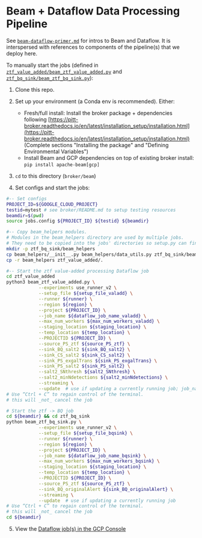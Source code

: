 # Beam + Dataflow Data Processing Pipeline

See [`beam-dataflow-primer.md`](beam_dataflow_primer.md) for intros to Beam and Dataflow.
It is interspersed with references to components of the pipeline(s) that we deploy here.

To manually start the jobs (defined in
[`ztf_value_added/beam_ztf_value_added.py`](ztf_value_added/beam_ztf_value_added.py)
and [`ztf_bq_sink/beam_ztf_bq_sink.py`](ztf_bq_sink/beam_ztf_bq_sink.py)):

1. Clone this repo.

2. Set up your environment (a Conda env is recommended). Either:
    - Fresh/full install: Install the broker package + dependencies following [https://pitt-broker.readthedocs.io/en/latest/installation_setup/installation.html](https://pitt-broker.readthedocs.io/en/latest/installation_setup/installation.html) (Complete sections "Installing the package" and "Defining Environmental Variables")
    - Install Beam and GCP dependencies on top of existing broker install: `pip install apache-beam[gcp]`

3. `cd` to this directory (`broker/beam`)

4. Set configs and start the jobs:

```bash
#-- Set configs
PROJECT_ID=${GOOGLE_CLOUD_PROJECT}
testid=mytest # see broker/README.md to setup testing resources
beamdir=$(pwd)
source jobs.config ${PROJECT_ID} ${testid} ${beamdir}

#-- Copy beam_helpers modules.
# Modules in the beam_helpers directory are used by multiple jobs.
# They need to be copied into the jobs' directories so setup.py can find them.
mkdir -p ztf_bq_sink/beam_helpers
cp beam_helpers/__init__.py beam_helpers/data_utils.py ztf_bq_sink/beam_helpers/.
cp -r beam_helpers ztf_value_added/.

#-- Start the ztf value-added processing Dataflow job
cd ztf_value_added
python3 beam_ztf_value_added.py \
            --experiments use_runner_v2 \
            --setup_file ${setup_file_valadd} \
            --runner ${runner} \
            --region ${region} \
            --project ${PROJECT_ID} \
            --job_name ${dataflow_job_name_valadd} \
            --max_num_workers ${max_num_workers_valadd} \
            --staging_location ${staging_location} \
            --temp_location ${temp_location} \
            --PROJECTID ${PROJECT_ID} \
            --source_PS_ztf ${source_PS_ztf} \
            --sink_BQ_salt2 ${sink_BQ_salt2} \
            --sink_CS_salt2 ${sink_CS_salt2} \
            --sink_PS_exgalTrans ${sink_PS_exgalTrans} \
            --sink_PS_salt2 ${sink_PS_salt2} \
            --salt2_SNthresh ${salt2_SNthresh} \
            --salt2_minNdetections ${salt2_minNdetections} \
            --streaming \
            --update  # use if updating a currently running job; job_name must match current job
# Use “Ctrl + C” to regain control of the terminal.
# this will _not_ cancel the job

# Start the ztf -> BQ job
cd ${beamdir} && cd ztf_bq_sink
python beam_ztf_bq_sink.py \
            --experiments use_runner_v2 \
            --setup_file ${setup_file_bqsink} \
            --runner ${runner} \
            --region ${region} \
            --project ${PROJECT_ID} \
            --job_name ${dataflow_job_name_bqsink} \
            --max_num_workers ${max_num_workers_bqsink} \
            --staging_location ${staging_location} \
            --temp_location ${temp_location} \
            --PROJECTID ${PROJECT_ID} \
            --source_PS_ztf ${source_PS_ztf} \
            --sink_BQ_originalAlert ${sink_BQ_originalAlert} \
            --streaming \
            --update  # use if updating a currently running job
# Use “Ctrl + C” to regain control of the terminal.
# this will _not_ cancel the job
cd ${beamdir}
```

5. View the [Dataflow job(s) in the GCP Console](https://console.cloud.google.com/dataflow/jobs?project=ardent-cycling-243415)
